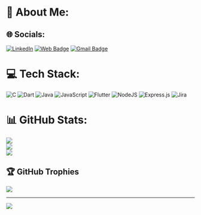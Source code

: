 # 💫 About Me:
<!-- - 🔭 I’m currently working on Adjust SDK -->
<!-- - 🌱 I’m currently learning Property based testing -->
<!-- - 👯 I’m Robolectric and AWS Amplify Contributor -->
<!-- - 🤔 I’m looking for help with Data Structure and Algorithm -->
<!-- - 💬 Ask me about Android App Development or any tech related stuff -->
<!-- - ⚡ Fun fact: I spent almost 12 hours listening lofi hip hop radio -->



## 🌐 Socials:
[![LinkedIn](https://img.shields.io/badge/LinkedIn-%230077B5.svg?logo=linkedin&logoColor=white)](https://linkedin.com/in/https://www.linkedin.com/feed/)  [![Web Badge](http://img.shields.io/badge/-Resume-1ca0f1?style=social&logo=dropbox&logoColor=blue&link=https://drive.google.com/file/d/1f3rn5iwNIgeRPUctOtDDnkdnl8wmj8a1/view)](https://drive.google.com/file/d/17KjkQ4nUWEd1CEH-PC3m0fjsQiWm0NTz/view?usp=share_link) [![Gmail Badge](https://img.shields.io/badge/-Gmail-c14438?style=social&logo=Gmail&logoColor=red&link=mailto:thenitinkumarjha@gmail)](mailto:thenitinkumarjha@gmail)

# 💻 Tech Stack:
![C](https://img.shields.io/badge/c-%2300599C.svg?style=for-the-badge&logo=c&logoColor=white) ![Dart](https://img.shields.io/badge/dart-%230175C2.svg?style=for-the-badge&logo=dart&logoColor=white) ![Java](https://img.shields.io/badge/java-%23ED8B00.svg?style=for-the-badge&logo=java&logoColor=white) ![JavaScript](https://img.shields.io/badge/javascript-%23323330.svg?style=for-the-badge&logo=javascript&logoColor=%23F7DF1E) ![Flutter](https://img.shields.io/badge/Flutter-%2302569B.svg?style=for-the-badge&logo=Flutter&logoColor=white) ![NodeJS](https://img.shields.io/badge/node.js-6DA55F?style=for-the-badge&logo=node.js&logoColor=white) ![Express.js](https://img.shields.io/badge/express.js-%23404d59.svg?style=for-the-badge&logo=express&logoColor=%2361DAFB) ![Jira](https://img.shields.io/badge/jira-%230A0FFF.svg?style=for-the-badge&logo=jira&logoColor=white)
# 📊 GitHub Stats:
![](https://github-readme-stats.vercel.app/api?username=Nitin9694&theme=dark&hide_border=false&include_all_commits=true&count_private=false)<br/>
![](https://github-readme-streak-stats.herokuapp.com/?user=Nitin9694&theme=dark&hide_border=false)<br/>
![](https://github-readme-stats.vercel.app/api/top-langs/?username=Nitin9694&theme=dark&hide_border=false&include_all_commits=true&count_private=false&layout=compact)

## 🏆 GitHub Trophies
![](https://github-profile-trophy.vercel.app/?username=Nitin9694&theme=radical&no-frame=false&no-bg=true&margin-w=4)


---
[![](https://visitcount.itsvg.in/api?id=Nitin9694&icon=0&color=0)](https://visitcount.itsvg.in)

<!-- Proudly created with GPRM ( https://gprm.itsvg.in ) -->
